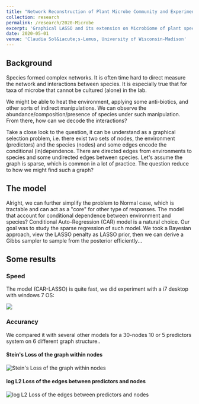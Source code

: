```yaml
---
title: "Network Reconstruction of Plant Microbe Community and Experimental Design "
collection: research
permalink: /research/2020-Microbe
excerpt: 'Graphical LASSO and its extension on Microbiome of plant species'
date: 2020-05-01
venue: 'Claudia Sol&iacute;s-Lemus, University of Wisconsin-Madison'
---
```


## Background

Species formed complex networks. It is often time hard to direct measure the network and interactions between species. It is especially true that for taxa of microbe that cannot be cultured (alone) in the lab. 

We might be able to heat the environment, applying some anti-biotics, and other sorts of indirect manipulations. We can observe the abundance/composition/presence of species under such manipulation. From there, how can we decode the interactions?

Take a close look to the question, it can be understand as a graphical selection problem, i.e. there exist two sets of nodes, the environment (predictors) and the species (nodes) and some edges encode the conditional (in)dependence. There are directed edges from environments to species and some undirected edges between species. Let's assume the graph is sparse, which is common in a lot of practice. The question reduce to how we might find such a graph?

## The model

Alright, we can further simplify the problem to Normal case, which is tractable and can act as a "core" for other type of responses. The model that account for conditional dependence between environment and species? Conditional Auto-Regression (CAR) model is a natural choice. Our goal was to study the sparse regression of such model. We took a Bayesian approach, view the LASSO penalty as LASSO prior, then we can derive a Gibbs sampler to sample from the posterior efficiently...

## Some results

### Speed

The model (CAR-LASSO) is quite fast, we did experiment with a i7 desktop with windows 7 OS:

![](http://YunyiShen.github.io/files/Research_figs/CARLASSO/scaling_test.png)

### Accurancy 

We compared it with several other models for a 30-nodes 10 or 5 predictors system on 6 different graph structure..

#### Stein's Loss of the graph within nodes
![Stein's Loss of the graph within nodes](http://YunyiShen.github.io/files/Research_figs/CARLASSO/Stein_k30.jpg)

#### log L2 Loss of the edges between predictors and nodes
![log L2 Loss of the edges between predictors and nodes](http://YunyiShen.github.io/files/Research_figs/CARLASSO/beta_k30.jpg)
